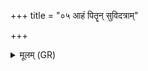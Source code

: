 +++
title = "०५ आहं पितॄन् सुविदत्राम्"

+++
<details><summary>मूलम् (GR)</summary>

आहं पितॄन् सुविदत्राꣳ अवित्सि  
नपातं च विक्रमणं च विष्णोः ।  
बर्हिषदो ये स्वधया सुतस्य  
भजन्त पित्वस् त इहागमिष्ठाः ॥
</details>